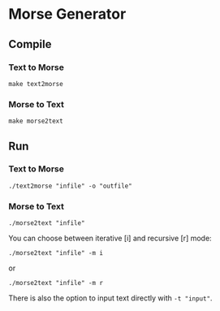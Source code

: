 # Morse Generator

## Compile

### Text to Morse
```shell
make text2morse
```

### Morse to Text
```shell
make morse2text
```

## Run

### Text to Morse
```shell
./text2morse "infile" -o "outfile"
```

### Morse to Text
```shell
./morse2text "infile"
```

You can choose between iterative [i] and recursive [r] mode:
```shell
./morse2text "infile" -m i
```
or
```shell
./morse2text "infile" -m r
```

There is also the option to input text directly with `-t "input"`.